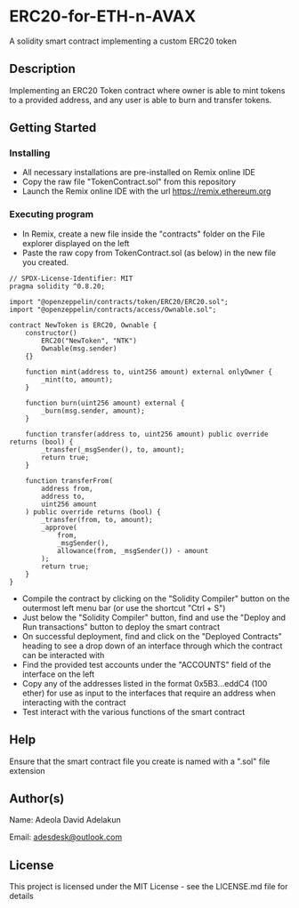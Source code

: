 # ERC20-for-ETH-n-AVAX
A solidity smart contract implementing a custom ERC20 token

## Description

Implementing an ERC20 Token contract where owner is able to mint tokens to a provided address, and any user is able to burn and transfer tokens. 

## Getting Started

### Installing

* All necessary installations are pre-installed on Remix online IDE
* Copy the raw file "TokenContract.sol" from this repository
* Launch the Remix online IDE with the url https://remix.ethereum.org

### Executing program

* In Remix, create a new file inside the "contracts" folder on the File explorer displayed on the left
* Paste the raw copy from TokenContract.sol (as below) in the new file you created.


```
// SPDX-License-Identifier: MIT
pragma solidity ^0.8.20;

import "@openzeppelin/contracts/token/ERC20/ERC20.sol";
import "@openzeppelin/contracts/access/Ownable.sol";

contract NewToken is ERC20, Ownable {
    constructor()
        ERC20("NewToken", "NTK")
        Ownable(msg.sender)
    {}

    function mint(address to, uint256 amount) external onlyOwner {
        _mint(to, amount);
    }

    function burn(uint256 amount) external {
        _burn(msg.sender, amount);
    }

    function transfer(address to, uint256 amount) public override returns (bool) {
        _transfer(_msgSender(), to, amount);
        return true;
    }

    function transferFrom(
        address from,
        address to,
        uint256 amount
    ) public override returns (bool) {
        _transfer(from, to, amount);
        _approve(
            from,
            _msgSender(),
            allowance(from, _msgSender()) - amount
        );
        return true;
    }
}
```
        
* Compile the contract by clicking on the "Solidity Compiler" button on the outermost left menu bar (or use the shortcut "Ctrl + S")
* Just below the "Solidity Compiler" button, find and use the "Deploy and Run transactions" button to deploy the smart contract
* On successful deployment, find and click on the "Deployed Contracts" heading to see a drop down of an interface through which the contract can be interacted with
* Find the provided test accounts under the "ACCOUNTS" field of the interface on the left
* Copy any of the addresses listed in the format 0x5B3...eddC4 (100 ether) for use as input to the interfaces that require an address when interacting with the contract
* Test interact with the various functions of the smart contract

## Help

Ensure that the smart contract file you create is named with a ".sol" file extension

## Author(s)

Name: Adeola David Adelakun

Email: adesdesk@outlook.com


## License

This project is licensed under the MIT License - see the LICENSE.md file for details
